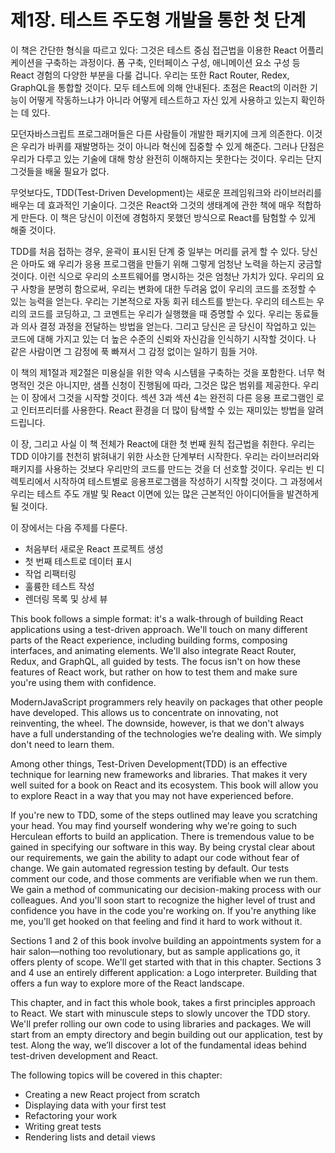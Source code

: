 # 제1장. 테스트 주도형 개발을 통한 첫 단계

이 책은 간단한 형식을 따르고 있다: 그것은 테스트 중심 접근법을 이용한 React 어플리케이션을 구축하는 과정이다. 폼  구축, 인터페이스 구성, 애니메이션 요소 구성 등 React 경험의 다양한 부분을 다룰 겁니다. 우리는 또한 Ract Router, Redex, GraphQL을 통합할 것이다. 모두 테스트에 의해 안내된다. 초점은 React의 이러한 기능이 어떻게 작동하느냐가 아니라 어떻게 테스트하고 자신 있게 사용하고 있는지 확인하는 데 있다.

모던자바스크립트 프로그래머들은 다른 사람들이 개발한 패키지에 크게 의존한다. 이것은 우리가 바퀴를 재발명하는 것이 아니라 혁신에 집중할 수 있게 해준다. 그러나 단점은 우리가 다루고 있는 기술에 대해 항상 완전히 이해하지는 못한다는 것이다. 우리는 단지 그것들을 배울 필요가 없다.

무엇보다도, TDD(Test-Driven Development)는 새로운 프레임워크와 라이브러리를 배우는 데 효과적인 기술이다. 그것은 React와 그것의 생태계에 관한 책에 매우 적합하게 만든다. 이 책은 당신이 이전에 경험하지 못했던 방식으로 React를 탐험할 수 있게 해줄 것이다.

TDD를 처음 접하는 경우, 윤곽이 표시된 단계 중 일부는 머리를 긁게 할 수 있다. 당신은 아마도 왜 우리가 응용 프로그램을 만들기 위해 그렇게 엄청난 노력을 하는지 궁금할 것이다. 이런 식으로 우리의 소프트웨어를 명시하는 것은 엄청난 가치가 있다. 우리의 요구 사항을 분명히 함으로써, 우리는 변화에 대한 두려움 없이 우리의 코드를 조정할 수 있는 능력을 얻는다. 우리는 기본적으로 자동 회귀 테스트를 받는다. 우리의 테스트는 우리의 코드를 코딩하고, 그 코멘트는 우리가 실행했을 때 증명할 수 있다. 우리는 동료들과 의사 결정 과정을 전달하는 방법을 얻는다. 그리고 당신은 곧 당신이 작업하고 있는 코드에 대해 가지고 있는 더 높은 수준의 신뢰와 자신감을 인식하기 시작할 것이다. 나 같은 사람이면 그 감정에 푹 빠져서 그 감정 없이는 일하기 힘들 거야.

이 책의 제1절과 제2절은 미용실을 위한 약속 시스템을 구축하는 것을 포함한다. 너무 혁명적인 것은 아니지만, 샘플 신청이 진행됨에 따라, 그것은 많은 범위를 제공한다. 우리는 이 장에서 그것을 시작할 것이다. 섹션 3과 섹션 4는 완전히 다른 응용 프로그램인 로고 인터프리터를 사용한다. React 환경을 더 많이 탐색할 수 있는 재미있는 방법을 알려드립니다.

이 장, 그리고 사실 이 책 전체가 React에 대한 첫 번째 원칙 접근법을 취한다. 우리는 TDD 이야기를 천천히 밝혀내기 위한 사소한 단계부터 시작한다. 우리는 라이브러리와 패키지를 사용하는 것보다 우리만의 코드를 만드는 것을 더 선호할 것이다. 우리는 빈 디렉토리에서 시작하여 테스트별로 응용프로그램을 작성하기 시작할 것이다. 그 과정에서 우리는 테스트 주도 개발 및 React 이면에 있는 많은 근본적인 아이디어들을 발견하게 될 것이다.

이 장에서는 다음 주제를 다룬다.

* 처음부터 새로운 React 프로젝트 생성
* 첫 번째 테스트로 데이터 표시
* 작업 리팩터링
* 훌륭한 테스트 작성
* 렌더링 목록 및 상세 뷰

This book follows a simple format: it's a walk-through of building React applications using a test-driven approach. We'll touch on many different parts of the React experience, including building forms, composing interfaces, and animating elements. We'll also integrate React Router, Redux, and GraphQL, all guided by tests. The focus isn't on how these features of React work, but rather on how to test them and make sure you're using them with confidence.

ModernJavaScript programmers rely heavily on packages that other people have developed. This allows us to concentrate on innovating, not reinventing, the wheel. The downside, however, is that we don't always have a full understanding of the technologies we’re dealing with. We simply don't need to learn them.

Among other things, Test-Driven Development(TDD) is an effective technique for learning new frameworks and libraries. That makes it very well suited for a book on React and its ecosystem. This book will allow you to explore React in a way that you may not have experienced before.

If you're new to TDD, some of the steps outlined may leave you scratching your head. You may find yourself wondering why we're going to such Herculean efforts to build an application. There is tremendous value to be gained in specifying our software in this way. By being crystal clear about our requirements, we gain the ability to adapt our code without fear of change. We gain automated regression testing by default. Our tests comment our code, and those comments are verifiable when we run them. We gain a method of communicating our decision-making process with our colleagues. And you'll soon start to recognize the higher level of trust and confidence you have in the code you're working on. If you're anything like me, you'll get hooked on that feeling and find it hard to work without it.

Sections 1 and 2 of this book involve building an appointments system for a hair salon—nothing too revolutionary, but as sample applications go, it offers plenty of scope. We'll get started with that in this chapter. Sections 3 and 4 use an entirely different application: a Logo interpreter. Building that offers a fun way to explore more of the React landscape.

This chapter, and in fact this whole book, takes a first principles approach to React. We start with minuscule steps to slowly uncover the TDD story. We'll prefer rolling our own code to using libraries and packages. We will start from an empty directory and begin building out our application, test by test. Along the way, we’ll discover a lot of the fundamental ideas behind test-driven development and React.

The following topics will be covered in this chapter:

* Creating a new React project from scratch
* Displaying data with your first test
* Refactoring your work
* Writing great tests
* Rendering lists and detail views